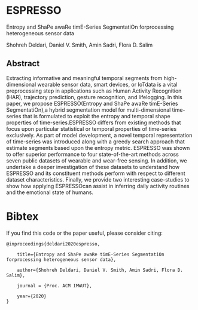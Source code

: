 # ESPRESSO
Entropy and ShaPe awaRe timE-Series SegmentatiOn forprocessing heterogeneous sensor data

Shohreh Deldari, Daniel V. Smith, Amin Sadri, Flora D. Salim

## Abstract
Extracting informative and meaningful temporal segments from high-dimensional wearable sensor data, smart devices, or IoTdata is a vital preprocessing step in applications such as Human Activity Recognition (HAR), trajectory prediction, gesture recognition, and lifelogging. In this paper, we propose ESPRESSO(Entropy and ShaPe awaRe timE-Series SegmentatiOn),a hybrid segmentation model for multi-dimensional time-series that is formulated to exploit the entropy and temporal shape properties of time-series.ESPRESSO differs from existing methods that focus upon particular statistical or temporal properties of time-series exclusively. As part of model development, a novel temporal representation of time-series was introduced along with a greedy search approach that estimate segments based upon the entropy metric. ESPRESSO was shown to offer superior performance to four state-of-the-art methods across seven public datasets of wearable and wear-free sensing. In addition, we undertake a deeper investigation of these datasets to understand how ESPRESSO and its constituent methods perform with respect to different dataset characteristics. Finally, we provide two interesting case-studies to show how applying ESPRESSOcan assist in inferring daily activity routines and the emotional state of humans.



# Bibtex
If you find this code or the paper useful, please consider citing:

    @inproceedings{deldari2020espresso,
  
        title={Entropy and ShaPe awaRe timE-Series SegmentatiOn forprocessing heterogeneous sensor data},
      
        author={Shohreh Deldari, Daniel V. Smith, Amin Sadri, Flora D. Salim},
      
        journal = {Proc. ACM IMWUT},
 
        year={2020}
    }
